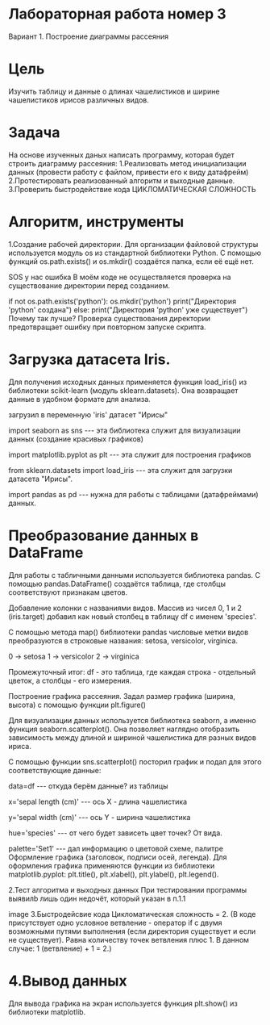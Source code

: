 # Лабораторная работа номер 3
Вариант 1. Построение диаграммы рассеяния 
# Цель
Изучить таблицу и данные о длинах чашелистиков и ширине чашелистиков ирисов различных видов.

# Задача
На основе изученных даных написать программу, которая будет строить диаграмму рассеяния:
1.Реализовать метод инициализации данных (провести работу с файлом, привести его к виду датафрейм)
2.Протестировать реализованный алгоритм и выходные данные.
3.Проверить быстродействие кода ЦИКЛОМАТИЧЕСКАЯ СЛОЖНОСТЬ


# Алгоритм, инструменты
1.Создание рабочей директории.
Для организации файловой структуры используется модуль os из стандартной библиотеки Python. С помощью функций os.path.exists() и os.mkdir() создаётся папка, если её ещё нет.

SOS у нас ошибка
В моём коде не осуществляется проверка на существование директории перед созданием.

if not os.path.exists('python'):
    os.mkdir('python')
    print("Директория 'python' создана")
else:
    print("Директория 'python' уже существует")
Почему так лучше? Проверка существования директории предотвращает ошибку при повторном запуске скрипта.

 # Загрузка датасета Iris.
Для получения исходных данных применяется функция load_iris() из библиотеки scikit-learn (модуль sklearn.datasets). Она возвращает данные в удобном формате для анализа.

загрузил в переменную 'iris' датасет "Ирисы"

import seaborn as sns --- эта библиотека служит для визуализации данных (создание красивых графиков)

import matplotlib.pyplot as plt --- эта служит для построения графиков

from sklearn.datasets import load_iris --- эта служит для загрузки датасета "Ирисы".

import pandas as pd --- нужна для работы с таблицами (датафреймами) данных.

 # Преобразование данных в DataFrame
Для работы с табличными данными используется библиотека pandas. С помощью pandas.DataFrame() создаётся таблица, где столбцы соответствуют признакам цветов.

Добавление колонки с названиями видов.
Массив из чисел 0, 1 и 2 (iris.target) добавил как новый столбец в таблицу df с именем 'species'.

С помощью метода map() библиотеки pandas числовые метки видов преобразуются в строковые названия: setosa, versicolor, virginica.

0 → setosa 1 → versicolor 2 → virginica

Промежуточный итог: df - это таблица, где каждая строка - отдельный цветок, а столбцы - его измерения.

Построение графика рассеяния.
Задал размер графика (ширина, высота) с помощью функции plt.figure()

Для визуализации данных используется библиотека seaborn, а именно функция seaborn.scatterplot(). Она позволяет наглядно отобразить зависимость между длиной и шириной чашелистика для разных видов ириса.

С помощью функции sns.scatterplot() посторил график и подал для этого соответствующие данные:

data=df --- откуда берём данные? из таблицы

x='sepal length (cm)' --- ось X - длина чашелистика

y='sepal width (cm)' --- ось Y - ширина чашелистика

hue='species' --- от чего будет зависеть цвет точек? От вида.

palette='Set1' --- дал информацию о цветовой схеме, палитре
Оформление графика (заголовок, подписи осей, легенда).
Для оформления графика применяются функции из библиотеки matplotlib.pyplot: plt.title(), plt.xlabel(), plt.ylabel(), plt.legend().

2.Тест алгоритма и выходных данных
При тестировании программы выявилb лишь один недочёт, который указан в п.1.1

image
3.Быстродейсвие кода
Цикломатическая сложность = 2.
(В коде присутствует одно условное ветвление - оператор if с двумя возможными путями выполнения (если директория существует и если не существует). Равна количеству точек ветвления плюс 1. В данном случае: 1 (ветвление) + 1 = 2.)



# 4.Вывод данных
Для вывода графика на экран используется функция plt.show() из библиотеки matplotlib.
